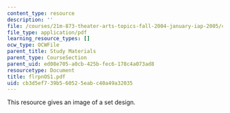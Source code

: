 ```yaml
---
content_type: resource
description: ''
file: /courses/21m-873-theater-arts-topics-fall-2004-january-iap-2005/cb3d5ef739b560525eabc40a49a32035_flrpnos1.pdf
file_type: application/pdf
learning_resource_types: []
ocw_type: OCWFile
parent_title: Study Materials
parent_type: CourseSection
parent_uid: ed08e705-a0cb-425b-fec6-178c4a073ad8
resourcetype: Document
title: flrpnOS1.pdf
uid: cb3d5ef7-39b5-6052-5eab-c40a49a32035
---
```

This resource gives an image of a set design.